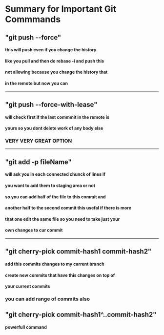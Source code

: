 # **Summary for Important Git Commmands**


## **"git push --force"**
#### **this will push even if  you change the history**
#### **like you pull and then do rebase -i and push this**
#### **not allowing because you change the history that** 
#### **in the remote but now you can**
<hr/>

## **"git push --force-with-lease"**
#### **will check first if the last commmit in the remote is**
#### **yours so you dont delete work of any body else**
### **VERY VERY GREAT OPTION** 


<hr/>

## **"git add -p fileName"**
#### **will ask you in each connected chunck of lines if**
#### **you want to add them to staging area or not**
#### **so you can add half of the file to this commit and** 
#### **another half to the second commit this usefal if there is more**
#### **that one edit the same file so you need to take just your**
#### **own changes to cur commit**

<hr/>


## **"git cherry-pick commit-hash1 commit-hash2"**
#### **add this commits changes to my carrent branch**
#### **create new commits that have this changes on top of**
#### **your current commits** 
### **you can add range of commits also**
## **"git cherry-pick commit-hash1^..commit-hash2"**
#### **powerfull command**




